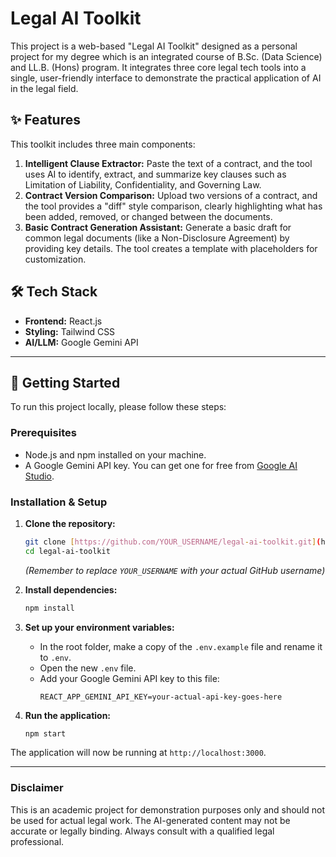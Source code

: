 # Legal AI Toolkit

This project is a web-based "Legal AI Toolkit" designed as a personal project for my degree which is an integrated course of B.Sc. (Data Science) and LL.B. (Hons) program. It integrates three core legal tech tools into a single, user-friendly interface to demonstrate the practical application of AI in the legal field.

## ✨ Features

This toolkit includes three main components:

1.  **Intelligent Clause Extractor:** Paste the text of a contract, and the tool uses AI to identify, extract, and summarize key clauses such as Limitation of Liability, Confidentiality, and Governing Law.
2.  **Contract Version Comparison:** Upload two versions of a contract, and the tool provides a "diff" style comparison, clearly highlighting what has been added, removed, or changed between the documents.
3.  **Basic Contract Generation Assistant:** Generate a basic draft for common legal documents (like a Non-Disclosure Agreement) by providing key details. The tool creates a template with placeholders for customization.

## 🛠️ Tech Stack

* **Frontend:** React.js
* **Styling:** Tailwind CSS
* **AI/LLM:** Google Gemini API

---

## 🚀 Getting Started

To run this project locally, please follow these steps:

### Prerequisites

* Node.js and npm installed on your machine.
* A Google Gemini API key. You can get one for free from [Google AI Studio](https://aistudio.google.com/app/apikey).

### Installation & Setup

1.  **Clone the repository:**
    ```bash
    git clone [https://github.com/YOUR_USERNAME/legal-ai-toolkit.git](https://github.com/YOUR_USERNAME/legal-ai-toolkit.git)
    cd legal-ai-toolkit
    ```
    *(Remember to replace `YOUR_USERNAME` with your actual GitHub username)*

2.  **Install dependencies:**
    ```bash
    npm install
    ```

3.  **Set up your environment variables:**
    * In the root folder, make a copy of the `.env.example` file and rename it to `.env`.
    * Open the new `.env` file.
    * Add your Google Gemini API key to this file:
        ```
        REACT_APP_GEMINI_API_KEY=your-actual-api-key-goes-here
        ```

4.  **Run the application:**
    ```bash
    npm start
    ```

The application will now be running at `http://localhost:3000`.

---

### Disclaimer

This is an academic project for demonstration purposes only and should not be used for actual legal work. The AI-generated content may not be accurate or legally binding. Always consult with a qualified legal professional.
